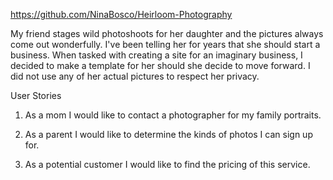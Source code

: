 https://github.com/NinaBosco/Heirloom-Photography


My friend stages wild photoshoots for her daughter and the pictures always come out wonderfully. I've been telling her for years that she should start a business. When tasked with creating a site for an imaginary business, I decided to make a template for her should she decide to move forward. I did not use any of her actual pictures to respect her privacy. 

User Stories

1. As a mom 
I would like to contact a photographer for my family portraits.

2. As a parent
I would like to determine the kinds of photos I can sign up for.

3. As a potential customer
I would like to find the pricing of this service.


